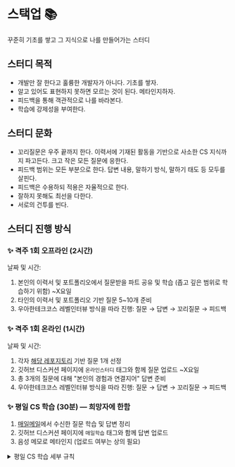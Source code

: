 # 스택업 📚

꾸준히 기초를 쌓고 그 지식으로 나를 만들어가는 스터디

## 스터디 목적

- 개발만 잘 한다고 훌륭한 개발자가 아니다. 기초를 쌓자.
- 알고 있어도 표현하지 못하면 모르는 것이 된다. 메타인지하자.
- 피드백을 통해 객관적으로 나를 바라본다.
- 학습에 강제성을 부여한다.

## 스터디 문화
- 꼬리질문은 우주 끝까지 한다. 이력서에 기재된 활동을 기반으로 사소한 CS 지식까지 파고든다. 크고 작은 모든 질문에 응한다.
- 피드백 범위는 모든 부분으로 한다. 답변 내용, 말하기 방식, 말하기 태도 등 모두를 살핀다.
- 피드백은 수용하되 적용은 자율적으로 한다.
- 잘하지 못해도 최선을 다한다.
- 서로의 건투를 빈다.

## 스터디 진행 방식

### ✨ 격주 1회 오프라인 (2시간)
날짜 및 시간:
1. 본인의 이력서 및 포트폴리오에서 질문받을 파트 공유 및 학습 (좁고 깊은 범위로 학습하기 위함) ~X요일
2. 타인의 이력서 및 포트폴리오 기반 질문 5~10개 준비
3. 우아한테크코스 레벨인터뷰 방식을 따라 진행: 질문 → 답변 → 꼬리질문 → 피드백

### ✨ 격주 1회 온라인 (1시간)
날짜 및 시간:
1. 각자 [해당 레포지토리](https://github.com/ksundong/backend-interview-question) 기반 질문 1개 선정
2. 깃허브 디스커션 페이지에 `온라인스터디` 태그와 함께 질문 업로드 ~X요일
3. 총 3개의 질문에 대해 "본인의 경험과 연결지어" 답변 준비
4. 우아한테크코스 레벨인터뷰 방식을 따라 진행: 질문 → 답변 → 꼬리질문 → 피드백

### ✨ 평일 CS 학습 (30분) — 희망자에 한함
1. [매일메일](https://www.maeil-mail.kr/)에서 수신한 질문 학습 및 답변 정리
2. 깃허브 디스커션 페이지에 `매일학습` 태그와 함께 답변 업로드
3. 음성 메모로 메타인지 (업로드 여부는 상의 필요)

<details>
  <summary>평일 CS 학습 세부 규칙</summary>  

  - 평일 중 주 3~5회 허용
  - 답변 유효 시간: 당일 07:00 ~ 익일 06:59
  - 벌금: 1회당 1000원 (스터디 마무리 시점에 업로드 답변 개수 비율로 분배)
</details>
